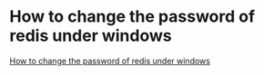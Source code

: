 # How to change the password of redis under windows
[How to change the password of redis under windows](https://aiwithcloud.com/2022/09/15/how_to_change_the_password_of_redis_under_windows/)